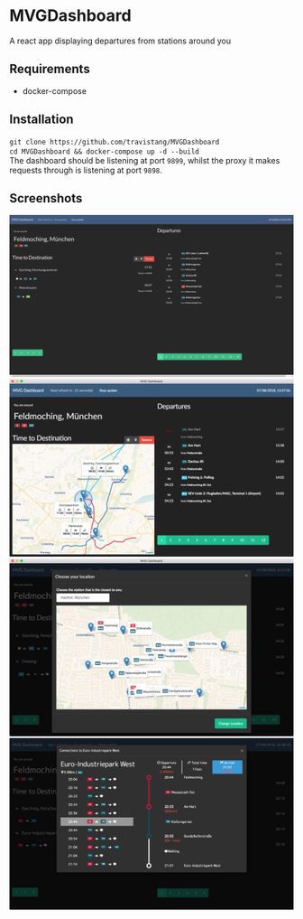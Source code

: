# MVGDashboard
A react app displaying departures from stations around you

## Requirements
- docker-compose
## Installation
`git clone https://github.com/travistang/MVGDashboard`
<br/>
`cd MVGDashboard && docker-compose up -d --build`
<br/>
The dashboard should be listening at port `9899`, whilst the proxy it makes requests through is listening at port `9898`.
## Screenshots
![alt text](https://raw.githubusercontent.com/travistang/MVGDashboard/master/ss1.png)
![alt text](https://raw.githubusercontent.com/travistang/MVGDashboard/destination-map/ss2.png)
![alt text](https://raw.githubusercontent.com/travistang/MVGDashboard/destination-map/ss3.png)
![alt text](https://raw.githubusercontent.com/travistang/MVGDashboard/master/ss4.png)
